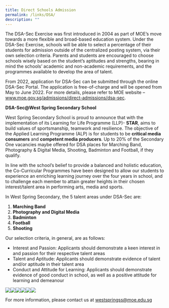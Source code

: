 ```yaml
---
title: Direct Schools Admission
permalink: /links/DSA/
description: ""
---
```

The DSA-Sec Exercise was first introduced in 2004 as part of MOE’s move towards a more flexible and broad-based education system. Under the DSA-Sec Exercise, schools will be able to select a percentage of their students for admission outside of the centralized posting system, via their own selection criteria. Parents and students are encouraged to choose schools wisely based on the student’s aptitudes and strengths, bearing in mind the schools’ academic and non-academic requirements, and the programmes available to develop the area of talent.

From 2022, application for DSA-Sec can be submitted through the online DSA-Sec Portal. The application is free-of-charge and will be opened from May to June 2022. For more details, please refer to MOE website – www.moe.gov.sg/admissions/direct-admissions/dsa-sec.

**DSA-Sec@West Spring Secondary School**

West Spring Secondary School is proud to announce that with the implementation of its Learning for Life Programme (LLP)- **STAR**, aims to build values of sportsmanship, teamwork and resilience. The objective of the Applied Learning Programme (ALP) is for students to be **critical media consumers** and **competent media producers**. Up to 20% of the Secondary One vacancies maybe offered for DSA places for Marching Band, Photography & Digital Media, Shooting, Badminton and Football, if they qualify.

In line with the school’s belief to provide a balanced and holistic education, the Co-Curricular Programmes have been designed to allow our students to experience an enriching learning journey over the four years in school, and to challenge each member to attain greater heights in their chosen interest/talent area in performing arts, media and sports.

In West Spring Secondary, the 5 talent areas under DSA-Sec are:

1.  **Marching Band**
2.  **Photography and Digital Media**
3.  **Badminton**
4.  **Football**
5.  **Shooting**

Our selection criteria, in general, are as follows:

*   Interest and Passion: Applicants should demonstrate a keen interest in and passion for their respective talent areas
*   Talent and Aptitude: Applicants should demonstrate evidence of talent and/or aptitude in their talent area
*   Conduct and Attitude for Learning: Applicants should demonstrate evidence of good conduct in school, as well as a positive attitude for learning and demeanour

![](https://westspringsec.moe.edu.sg/images/Co%20Curriculum/photo_6246884629449651082_w.png)![](https://westspringsec.moe.edu.sg/images/Co%20Curriculum/photo_6246884629449651085_w.png)![](https://westspringsec.moe.edu.sg/images/Co%20Curriculum/photo_6246884629449651087_w.png)![](https://westspringsec.moe.edu.sg/images/Co%20Curriculum/photo_6246884629449651088_w.png)![](https://westspringsec.moe.edu.sg/images/Co%20Curriculum/photo_6246884629449651089_w.png)![](https://westspringsec.moe.edu.sg/images/Co%20Curriculum/photo_6246884629449651090_w.png)

[](mailto:?Subject=Direct%20Schools%20Admission&Body=https%3A%2F%2Fwestspringsec.moe.edu.sg%2Fprogrammes%2Fco-curriculum%2Fdirect-schools-admission%2F)

[](http://www.facebook.com/sharer.php?u=https%3A%2F%2Fwestspringsec.moe.edu.sg%2Fprogrammes%2Fco-curriculum%2Fdirect-schools-admission%2F)

[](https://www.linkedin.com/sharing/share-offsite/?url=https%3A%2F%2Fwestspringsec.moe.edu.sg%2Fprogrammes%2Fco-curriculum%2Fdirect-schools-admission%2F&title=Direct%20Schools%20Admission)

For more information, please contact us at [westspringss@moe.edu.sg](westspringss@moe.edu.sg)




